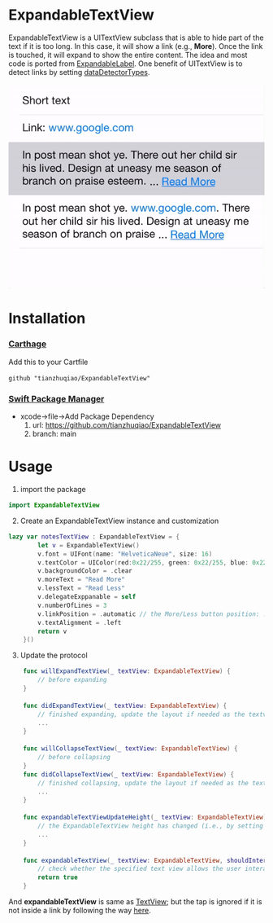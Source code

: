 # ExpandableTextView

ExpandableTextView is a UITextView subclass that is able to hide part of the text if it is too long. In this case, it will show a link (e.g., **More**). Once the link is touched, it will expand to show the entire content. The idea and most code is ported from [ExpandableLabel](https://github.com/apploft/ExpandableLabel). One benefit of UITextView is to detect links by setting [dataDetectorTypes](https://developer.apple.com/documentation/uikit/uitextview/1618607-datadetectortypes).

<img src="./images/main.gif">

# Installation

### [Carthage](https://github.com/Carthage/Carthage)

Add this to your Cartfile

```github "tianzhuqiao/ExpandableTextView"```

### [Swift Package Manager](https://swift.org/package-manager/)

* xcode->file->Add Package Dependency
  1. url: https://github.com/tianzhuqiao/ExpandableTextView
  2. branch: main


# Usage
1. import the package

```swift
import ExpandableTextView
```

2. Create an ExpandableTextView instance and customization

```swift
lazy var notesTextView : ExpandableTextView = {
        let v = ExpandableTextView()
        v.font = UIFont(name: "HelveticaNeue", size: 16)
        v.textColor = UIColor(red:0x22/255, green: 0x22/255, blue: 0x22/255, alpha: 1)
        v.backgroundColor = .clear
        v.moreText = "Read More"
        v.lessText = "Read Less"
        v.delegateExppanable = self
        v.numberOfLines = 3
        v.linkPosition = .automatic // the More/Less button position: .space, .newline or .automatic
        v.textAlignment = .left
        return v
    }()
```
3. Update the protocol  
```swift
    func willExpandTextView(_ textView: ExpandableTextView) {
        // before expanding
    }
    
    func didExpandTextView(_ textView: ExpandableTextView) {
        // finished expanding, update the layout if needed as the textview height may have changed
        ...
    }
    
    func willCollapseTextView(_ textView: ExpandableTextView) {
        // before collapsing
    }
    func didCollapseTextView(_ textView: ExpandableTextView) {
        // finished collapsing, update the layout if needed as the textview height may have changed
        ...
    }

    func expandableTextViewUpdateHeight(_ textView: ExpandableTextView) {
        // the ExpandableTextView height has changed (i.e., by setting its text)
        ...
    }
  
    func expandableTextView(_ textView: ExpandableTextView, shouldInteractWith URL: URL, in characterRange: NSRange, interaction: UITextItemInteraction) -> Bool {
        // check whether the specified text view allows the user interaction with the URL in the range of text
        return true
    }
```
And **expandableTextView** is same as [TextView](https://developer.apple.com/documentation/uikit/uitextviewdelegate/1649337-textview); but the tap is ignored if it is not inside a link by following the way [here](https://stackoverflow.com/a/47913329/1279096).
